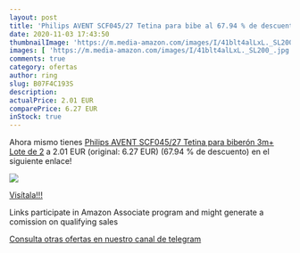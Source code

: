 ```yaml
---
layout: post
title: 'Philips AVENT SCF045/27 Tetina para bibe al 67.94 % de descuento'
date: 2020-11-03 17:43:50
thumbnailImage: 'https://m.media-amazon.com/images/I/41blt4alLxL._SL200_.jpg'
images: [ 'https://m.media-amazon.com/images/I/41blt4alLxL._SL200_.jpg' ]
comments: true
category: ofertas
author: ring
slug: B07F4C193S
description:
actualPrice: 2.01 EUR
comparePrice: 6.27 EUR
inStock: true
---
```


Ahora mismo tienes [Philips AVENT SCF045/27 Tetina para biberón  3m+  Lote de 2](https://www.amazon.es/dp/B07F4C193S/?tag=tolees-21) a 2.01 EUR (original: 6.27 EUR) (67.94 %  de descuento) en el siguiente enlace!

[![](https://m.media-amazon.com/images/I/41blt4alLxL._SL200_.jpg)](https://www.amazon.es/dp/B07F4C193S/?tag=tolees-21)

[Visítala!!!](https://www.amazon.es/dp/B07F4C193S/?tag=tolees-21)

Links participate in Amazon Associate program and might generate a comission on qualifying sales

[Consulta otras ofertas en nuestro canal de telegram](https://t.me/s/ofertas25)
